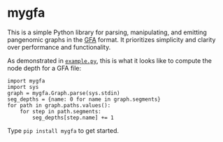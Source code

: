 mygfa
=====

This is a simple Python library for parsing, manipulating, and emitting pangenomic graphs in the [GFA][] format.
It prioritizes simplicity and clarity over performance and functionality.

As demonstrated in [`example.py`](./example.py), this is what it looks like to compute the node depth for a GFA file:

    import mygfa
    import sys
    graph = mygfa.Graph.parse(sys.stdin)
    seg_depths = {name: 0 for name in graph.segments}
    for path in graph.paths.values():
        for step in path.segments:
            seg_depths[step.name] += 1

Type `pip install mygfa` to get started.

[gfa]: https://github.com/GFA-spec/GFA-spec/blob/master/GFA1.md
